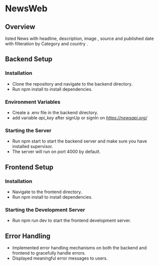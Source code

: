 # NewsWeb
## Overview
listed News with headline, description, image , source and published date with filteration by Category and country .
## Backend Setup
### Installation
- Clone the repository and navigate to the backend directory.
- Run npm install to install dependencies.
### Environment Variables
- Create a .env file in the backend directory.
- add variable *api_key* after signUp or signIn on *https://newsapi.org/*
### Starting the Server
- Run npm start to start the backend server and make sure you have installed supervisor.
- The server will run on port 4000 by default.
## Frontend Setup
### Installation
- Navigate to the frontend directory.
- Run npm install to install dependencies.
### Starting the Development Server
- Run npm run dev to start the frontend development server.
## Error Handling
- Implemented error handling mechanisms on both the backend and frontend to gracefully handle errors.
- Displayed meaningful error messages to users.
  













